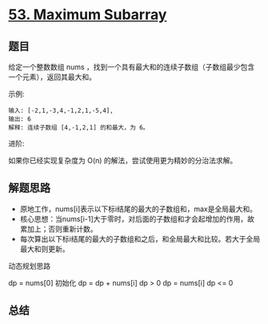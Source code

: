 # [53. Maximum Subarray](https://leetcode-cn.com/problems/maximum-subarray/)

## 题目

给定一个整数数组 nums ，找到一个具有最大和的连续子数组（子数组最少包含一个元素），返回其最大和。

示例:

```
输入: [-2,1,-3,4,-1,2,1,-5,4],
输出: 6
解释: 连续子数组 [4,-1,2,1] 的和最大，为 6。
```

进阶:

如果你已经实现复杂度为 O(n) 的解法，尝试使用更为精妙的分治法求解。


## 解题思路

- 原地工作，nums[i]表示以下标i结尾的最大的子数组和，max是全局最大和。
- 核心思想：当nums[i-1]大于零时，对后面的子数组和才会起增加的作用，故累加上；否则重新计数。
- 每次算出以下标i结尾的最大的子数组和之后，和全局最大和比较。若大于全局最大和则更新。


动态规划思路

dp = nums[0]        初始化
dp = dp + nums[i]   dp > 0 
dp = nums[i]        dp <= 0


## 总结


